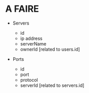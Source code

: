 # A FAIRE
- Servers
    - id
    - ip address
    - serverName
    - ownerId [related to users.id]

- Ports
    - id
    - port
    - protocol
    - serverId [related to servers.id]